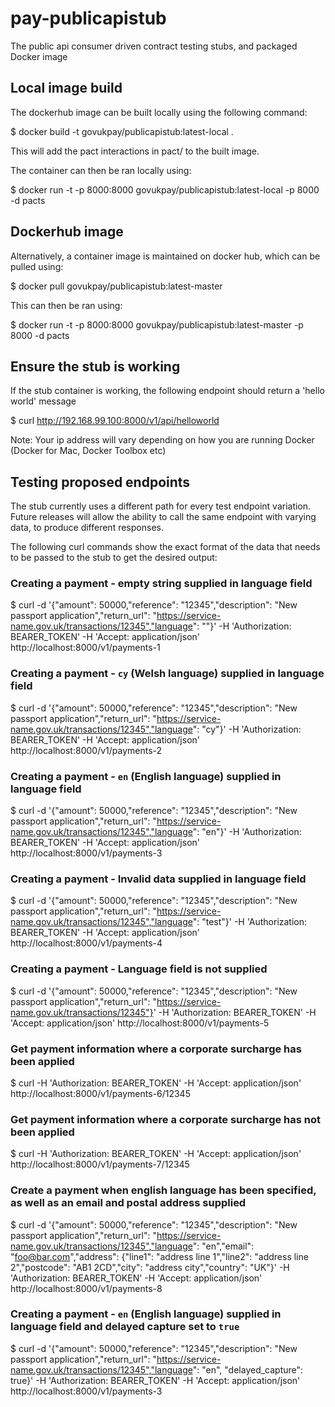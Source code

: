# pay-publicapistub
The public api consumer driven contract testing stubs, and packaged Docker image

## Local image build

The dockerhub image can be built locally using the following command:

$ docker build -t govukpay/publicapistub:latest-local .

This will add the pact interactions in pact/ to the built image.

The container can then be ran locally using:

$ docker run -t -p 8000:8000  govukpay/publicapistub:latest-local -p 8000 -d pacts

## Dockerhub image

Alternatively, a container image is maintained on docker hub, which can be pulled using:

$ docker pull govukpay/publicapistub:latest-master

This can then be ran using:

$ docker run -t -p 8000:8000  govukpay/publicapistub:latest-master -p 8000 -d pacts

## Ensure the stub is working

If the stub container is working, the following endpoint should return a 'hello world' message

$ curl http://192.168.99.100:8000/v1/api/helloworld

Note: Your ip address will vary depending on how you are running Docker (Docker for Mac, Docker Toolbox etc)

## Testing proposed endpoints

The stub currently uses a different path for every test endpoint variation. Future releases will allow the ability to call the same endpoint with varying data, to produce different responses.

The following curl commands show the exact format of the data that needs to be passed to the stub to get the desired output:

### Creating a payment - empty string supplied in language field

$ curl -d '{"amount": 50000,"reference": "12345","description": "New passport application","return_url": "https://service-name.gov.uk/transactions/12345","language": ""}' -H 'Authorization: BEARER_TOKEN' -H 'Accept: application/json' http://localhost:8000/v1/payments-1

### Creating a payment - `cy` (Welsh language) supplied in language field

$ curl -d '{"amount": 50000,"reference": "12345","description": "New passport application","return_url": "https://service-name.gov.uk/transactions/12345","language": "cy"}' -H 'Authorization: BEARER_TOKEN' -H 'Accept: application/json' http://localhost:8000/v1/payments-2

### Creating a payment - `en` (English language) supplied in language field

$ curl -d '{"amount": 50000,"reference": "12345","description": "New passport application","return_url": "https://service-name.gov.uk/transactions/12345","language": "en"}' -H 'Authorization: BEARER_TOKEN' -H 'Accept: application/json' http://localhost:8000/v1/payments-3

### Creating a payment - Invalid data supplied in language field

$ curl -d '{"amount": 50000,"reference": "12345","description": "New passport application","return_url": "https://service-name.gov.uk/transactions/12345","language": "test"}' -H 'Authorization: BEARER_TOKEN' -H 'Accept: application/json' http://localhost:8000/v1/payments-4

### Creating a payment - Language field is not supplied

$ curl -d '{"amount": 50000,"reference": "12345","description": "New passport application","return_url": "https://service-name.gov.uk/transactions/12345"}' -H 'Authorization: BEARER_TOKEN' -H 'Accept: application/json' http://localhost:8000/v1/payments-5

### Get payment information where a corporate surcharge has been applied

$ curl -H 'Authorization: BEARER_TOKEN' -H 'Accept: application/json' http://localhost:8000/v1/payments-6/12345

### Get payment information where a corporate surcharge has not been applied

$ curl -H 'Authorization: BEARER_TOKEN' -H 'Accept: application/json' http://localhost:8000/v1/payments-7/12345

### Create a payment when english language has been specified, as well as an email and postal address supplied

$ curl -d '{"amount": 50000,"reference": "12345","description": "New passport application","return_url": "https://service-name.gov.uk/transactions/12345","language": "en","email": "foo@bar.com","address": {"line1": "address line 1","line2": "address line 2","postcode": "AB1 2CD","city": "address city","country": "UK"}' -H 'Authorization: BEARER_TOKEN' -H 'Accept: application/json' http://localhost:8000/v1/payments-8

### Creating a payment - `en` (English language) supplied in language field and delayed capture set to `true`

$ curl -d '{"amount": 50000,"reference": "12345","description": "New passport application","return_url": "https://service-name.gov.uk/transactions/12345","language": "en", "delayed_capture": true}' -H 'Authorization: BEARER_TOKEN' -H 'Accept: application/json' http://localhost:8000/v1/payments-3
